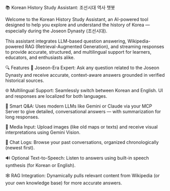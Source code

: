 📚 Korean History Study Assistant: 조선시대 역사 챗봇

Welcome to the Korean History Study Assistant, an AI-powered tool designed to help you explore and understand the history of Korea — especially during the Joseon Dynasty (조선시대).

This assistant integrates LLM-based question answering, Wikipedia-powered RAG (Retrieval-Augmented Generation), and streaming responses to provide accurate, structured, and multilingual support for learners, educators, and enthusiasts alike.

🔍 Features
🏯 Joseon-Era Expert: Ask any question related to the Joseon Dynasty and receive accurate, context-aware answers grounded in verified historical sources.

🌐 Multilingual Support: Seamlessly switch between Korean and English. UI and responses are localized for both languages.

🧠 Smart Q&A: Uses modern LLMs like Gemini or Claude via your MCP Server to give detailed, conversational answers — with summarization for long responses.

📄 Media Input: Upload images (like old maps or texts) and receive visual interpretations using Gemini Vision.

🧾 Chat Logs: Browse your past conversations, organized chronologically (newest first).

🔊 Optional Text-to-Speech: Listen to answers using built-in speech synthesis (for Korean or English).

🕸️ RAG Integration: Dynamically pulls relevant content from Wikipedia (or your own knowledge base) for more accurate answers.

